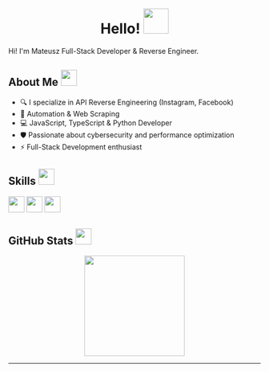 <div align="center">
  <h1> 
    Hello! <img src="https://raw.githubusercontent.com/MartinHeinz/MartinHeinz/master/wave.gif" width="50px" height="50px">
  </h1>
</div>

<div size='20px'> 
  Hi! I'm Mateusz Full-Stack Developer & Reverse Engineer. 
</div>

## About Me <img src="https://media.giphy.com/media/HwBlFQZFcAoUcPHZdX/giphy.gif" width="32px" height="32px">

- 🔍 I specialize in API Reverse Engineering (Instagram, Facebook)  
- 🤖 Automation & Web Scraping  
- 💻 JavaScript, TypeScript & Python Developer  
- 🛡️ Passionate about cybersecurity and performance optimization  
- ⚡ Full-Stack Development enthusiast

## Skills <img src="https://media2.giphy.com/media/QssGEmpkyEOhBCb7e1/giphy.gif?cid=ecf05e47a0n3gi1bfqntqmob8g9aid1oyj2wr3ds3mg700bl&rid=giphy.gif" width="32px" height="32px">

<p align="left">
  <img width ='32px' src ='https://raw.githubusercontent.com/rahulbanerjee26/githubAboutMeGenerator/main/icons/python.svg'>
  <img width ='32px' src ='https://raw.githubusercontent.com/rahulbanerjee26/githubAboutMeGenerator/main/icons/javascript.svg'>
  <img width ='32px' src ='https://raw.githubusercontent.com/rahulbanerjee26/githubAboutMeGenerator/main/icons/typescript.svg'>
</p>

## GitHub Stats <img src='https://media1.giphy.com/media/du3J3cXyzhj75IOgvA/giphy.gif?cid=ecf05e47x2g034i9pzwtzzsd3xgg2w9nr94t4tflbbgo3008&rid=giphy.gif' width='32px' height=32px>

<div align="center">
  <img height="200em" src="https://github-readme-stats-eight-theta.vercel.app/api?username=Skuxblan&title_color=ffffff&text_color=c9cacc&icon_color=2bbc8a&bg_color=1d1f21" />
</div>

---
